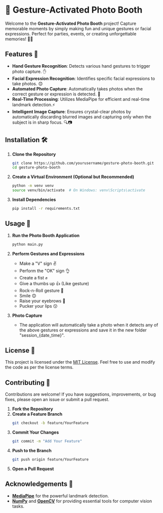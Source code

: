 # 📸 Gesture-Activated Photo Booth

Welcome to the **Gesture-Activated Photo Booth** project! Capture memorable moments by simply making fun and unique gestures or facial expressions. Perfect for parties, events, or creating unforgettable memories! 🤳✨

## Features 🎯
- **Hand Gesture Recognition**: Detects various hand gestures to trigger photo capture. ✋
- **Facial Expression Recognition**: Identifies specific facial expressions to take photos. 😊
- **Automated Photo Capture**: Automatically takes photos when the correct gesture or expression is detected. 📸
- **Real-Time Processing**: Utilizes MediaPipe for efficient and real-time landmark detection.⚡️
- **Intelligent Image Capture**: Ensures crystal-clear photos by automatically discarding blurred images and capturing only when the subject is in sharp focus. 🔍📷

## Installation 🛠️

1. **Clone the Repository**
   ```bash
   git clone https://github.com/yourusername/gesture-photo-booth.git
   cd gesture-photo-booth
   ```

2. **Create a Virtual Environment (Optional but Recommended)**
   ```bash
   python -m venv venv
   source venv/bin/activate  # On Windows: venv\Scripts\activate
   ```

3. **Install Dependencies**
   ```bash
   pip install -r requirements.txt
   ```

## Usage 🚀

1. **Run the Photo Booth Application**
   ```bash
   python main.py
   ```
2. **Perform Gestures and Expressions**
   - Make a "V" sign ✌️
   - Perform the "OK" sign 👌
   - Create a fist ✊
   - Give a thumbs up 👍 (Like gesture)
   - Rock-n-Roll gesture 🤘
   - Smile 😊
   - Raise your eyebrows 🙆
   - Pucker your lips 😗

3. **Photo Capture**
   - The application will automatically take a photo when it detects any of the above gestures or expressions and save it in the new folder "session_{date_time}".

## License 📝

This project is licensed under the [MIT License](https://opensource.org/licenses/MIT). Feel free to use and modify the code as per the license terms.

## Contributing 🤝

Contributions are welcome! If you have suggestions, improvements, or bug fixes, please open an issue or submit a pull request.

1. **Fork the Repository**
2. **Create a Feature Branch**
   ```bash
   git checkout -b feature/YourFeature
   ```
3. **Commit Your Changes**
   ```bash
   git commit -m "Add Your Feature"
   ```
4. **Push to the Branch**
   ```bash
   git push origin feature/YourFeature
   ```
5. **Open a Pull Request**

## Acknowledgements 🙏

- **[MediaPipe](https://mediapipe.dev/)** for the powerful landmark detection.
- **[NumPy](https://numpy.org/)** and **[OpenCV](https://opencv.org/)** for providing essential tools for computer vision tasks.